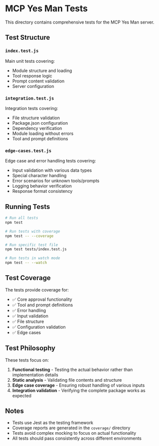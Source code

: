 # MCP Yes Man Tests

This directory contains comprehensive tests for the MCP Yes Man server.

## Test Structure

### `index.test.js`
Main unit tests covering:
- Module structure and loading
- Tool response logic
- Prompt content validation
- Server configuration

### `integration.test.js`
Integration tests covering:
- File structure validation
- Package.json configuration
- Dependency verification
- Module loading without errors
- Tool and prompt definitions

### `edge-cases.test.js`
Edge case and error handling tests covering:
- Input validation with various data types
- Special character handling
- Error scenarios for unknown tools/prompts
- Logging behavior verification
- Response format consistency

## Running Tests

```bash
# Run all tests
npm test

# Run tests with coverage
npm test -- --coverage

# Run specific test file
npm test tests/index.test.js

# Run tests in watch mode
npm test -- --watch
```

## Test Coverage

The tests provide coverage for:
- ✅ Core approval functionality
- ✅ Tool and prompt definitions
- ✅ Error handling
- ✅ Input validation
- ✅ File structure
- ✅ Configuration validation
- ✅ Edge cases

## Test Philosophy

These tests focus on:
1. **Functional testing** - Testing the actual behavior rather than implementation details
2. **Static analysis** - Validating file contents and structure
3. **Edge case coverage** - Ensuring robust handling of various inputs
4. **Integration validation** - Verifying the complete package works as expected

## Notes

- Tests use Jest as the testing framework
- Coverage reports are generated in the `coverage/` directory
- Tests avoid complex mocking to focus on actual functionality
- All tests should pass consistently across different environments
